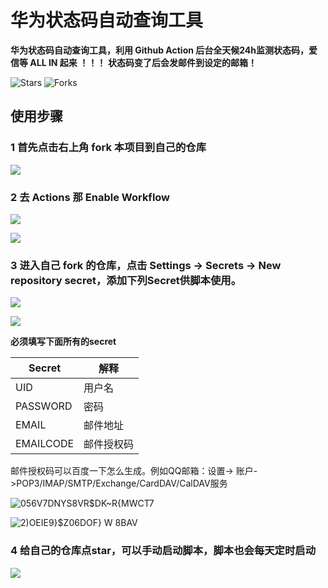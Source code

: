 # 华为状态码自动查询工具
**华为状态码自动查询工具，利用 Github Action 后台全天候24h监测状态码，爱信等 ALL IN 起来 ！！！**
**状态码变了后会发邮件到设定的邮箱！**

![Stars](https://img.shields.io/github/stars/zgzhengSEU/HWStatusCodeAutoQuery.svg)
![Forks](https://img.shields.io/github/forks/zgzhengSEU/HWStatusCodeAutoQuery.svg)

## 使用步骤

### 1 首先点击右上角 fork 本项目到自己的仓库
  
  ![](https://cdn.jsdelivr.net/gh/zgzhengSEU/imagebed/Image/202211102351300.png)

### 2 去 Actions 那 Enable Workflow

![](https://cdn.jsdelivr.net/gh/zgzhengSEU/imagebed/Image/202211102359648.png)

![](https://cdn.jsdelivr.net/gh/zgzhengSEU/imagebed/Image/202211110000533.png)

### 3 进入自己 fork 的仓库，点击 Settings -> Secrets -> New repository secret，添加下列Secret供脚本使用。

![](https://cdn.jsdelivr.net/gh/zgzhengSEU/imagebed/Image/202211110006864.png)

![](https://cdn.jsdelivr.net/gh/zgzhengSEU/imagebed/Image/202211110007092.png)

**必须填写下面所有的secret**

| Secret     | 解释                                                         |
| ---------- | ------------------------------------------------------------ |
| UID        | 用户名                                                       |
| PASSWORD   | 密码                                                         |
| EMAIL      | 邮件地址                                                     |
| EMAILCODE  | 邮件授权码                                                   |

邮件授权码可以百度一下怎么生成。例如QQ邮箱：设置-> 账户->POP3/IMAP/SMTP/Exchange/CardDAV/CalDAV服务

![056V7DNYS8VR$DK~R{MWCT7](https://user-images.githubusercontent.com/62554593/201148676-796927c2-2e98-4208-8763-ca5bbefbf902.png)

![2)OEIE9}$Z06DOF} W 8BAV](https://user-images.githubusercontent.com/62554593/201148533-27fb2038-8588-49de-97b0-dac2f86d9565.png)


### 4 给自己的仓库点star，可以手动启动脚本，脚本也会每天定时启动

![](https://cdn.jsdelivr.net/gh/zgzhengSEU/imagebed/Image/202211110003041.png)

